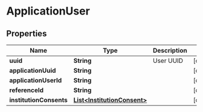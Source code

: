 
# ApplicationUser

## Properties
Name | Type | Description | Notes
------------ | ------------- | ------------- | -------------
**uuid** | **String** | User UUID |  [optional]
**applicationUuid** | **String** |  |  [optional]
**applicationUserId** | **String** |  |  [optional]
**referenceId** | **String** |  |  [optional]
**institutionConsents** | [**List&lt;InstitutionConsent&gt;**](InstitutionConsent.md) |  |  [optional]



